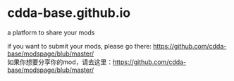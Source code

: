 # cdda-base.github.io
a platform to share your mods

if you want to submit your mods, please go there: https://github.com/cdda-base/modspage/blub/master/  
如果你想要分享你的mod，请去这里：https://github.com/cdda-base/modspage/blub/master/
